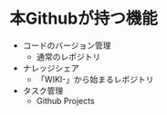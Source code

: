 # 本Githubが持つ機能

- コードのバージョン管理
  - 通常のレポジトリ
- ナレッジシェア
  - 「WIKI-」から始まるレポジトリ
- タスク管理
  - Github Projects
